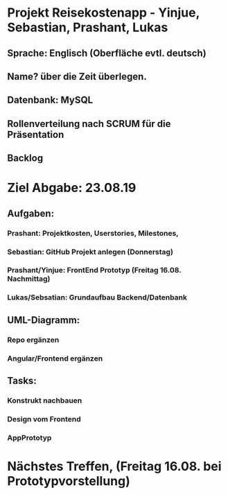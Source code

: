 # Projekt Reisekostenapp - Yinjue, Sebastian, Prashant, Lukas

## Sprache: Englisch (Oberfläche evtl. deutsch)  
## Name? über die Zeit überlegen.
## Datenbank: MySQL
## Rollenverteilung nach SCRUM für die Präsentation
## Backlog

# Ziel Abgabe: 23.08.19

## Aufgaben:
### Prashant: Projektkosten, Userstories, Milestones, 
### Sebastian: GitHub Projekt anlegen  (Donnerstag)
### Prashant/Yinjue: FrontEnd Prototyp (Freitag 16.08. Nachmittag)
### Lukas/Sebsatian: Grundaufbau Backend/Datenbank

## UML-Diagramm:
### Repo ergänzen
### Angular/Frontend ergänzen
	
## Tasks:
 ### Konstrukt nachbauen
 ### Design vom Frontend
 ### AppPrototyp
 
# Nächstes Treffen, (Freitag 16.08. bei Prototypvorstellung)